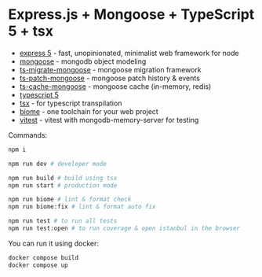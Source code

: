 # Express.js + Mongoose + TypeScript 5 + tsx

* [express 5](https://expressjs.com/) - fast, unopinionated, minimalist web framework for node
* [mongoose](https://mongoosejs.com/) - mongodb object modeling
* [ts-migrate-mongoose](https://github.com/ilovepixelart/ts-migrate-mongoose) - mongoose migration framework
* [ts-patch-mongoose](https://github.com/ilovepixelart/ts-migrate-mongoose) - mongoose patch history & events
* [ts-cache-mongoose](https://github.com/ilovepixelart/ts-cache-mongoose) - mongoose cache (in-memory, redis)
* [typescript 5](https://www.typescriptlang.org/)
* [tsx](https://https://tsx.is/) - for typescript transpilation
* [biome](https://biomejs.dev/) - one toolchain for your web project
* [vitest](https://vitest.dev/) - vitest with mongodb-memory-server for testing

Commands:

```bash
npm i

npm run dev # developer mode

npm run build # build using tsx
npm run start # production mode

npm run biome # lint & format check
npm run biome:fix # lint & format auto fix

npm run test # to run all tests
npm run test:open # to run coverage & open istanbul in the browser
```

You can run it using docker:

```bash
docker compose build
docker compose up
```

